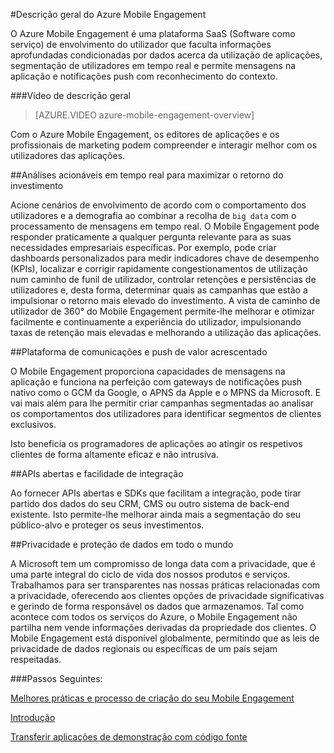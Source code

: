 <properties
    pageTitle="Descrição Geral do Mobile Engagement | Microsoft Azure"
    description="Descrição Geral do Azure Mobile Engagement"
    services="mobile-engagement"
    documentationCenter="mobile"
    authors="piyushjo"
    manager="erikre"
    editor="" />

<tags
    ms.service="mobile-engagement"
    ms.workload="mobile"
    ms.tgt_pltfrm="mobile-multiple"
    ms.devlang="na"
    ms.topic="hero-article" 
    ms.date="01/04/2016"
    ms.author="piyushjo;matt-gibbs" />


#Descrição geral do Azure Mobile Engagement

O Azure Mobile Engagement é uma plataforma SaaS (Software como serviço) de envolvimento do utilizador que faculta informações aprofundadas condicionadas por dados acerca da utilização de aplicações, segmentação de utilizadores em tempo real e permite mensagens na aplicação e notificações push com reconhecimento do contexto.

###Vídeo de descrição geral
> [AZURE.VIDEO azure-mobile-engagement-overview]

Com o Azure Mobile Engagement, os editores de aplicações e os profissionais de marketing podem compreender e interagir melhor com os utilizadores das aplicações.

##Análises acionáveis em tempo real para maximizar o retorno do investimento

Acione cenários de envolvimento de acordo com o comportamento dos utilizadores e a demografia ao combinar a recolha de `big data` com o processamento de mensagens em tempo real. O Mobile Engagement pode responder praticamente a qualquer pergunta relevante para as suas necessidades empresariais específicas. Por exemplo, pode criar dashboards personalizados para medir indicadores chave de desempenho (KPIs), localizar e corrigir rapidamente congestionamentos de utilização num caminho de funil de utilizador, controlar retenções e persistências de utilizadores e, desta forma, determinar quais as campanhas que estão a impulsionar o retorno mais elevado do investimento. A vista de caminho de utilizador de 360° do Mobile Engagement permite-lhe melhorar e otimizar facilmente e continuamente a experiência do utilizador, impulsionando taxas de retenção mais elevadas e melhorando a utilização das aplicações.

##Plataforma de comunicações e push de valor acrescentado

O Mobile Engagement proporciona capacidades de mensagens na aplicação e funciona na perfeição com gateways de notificações push nativo como o GCM da Google, o APNS da Apple e o MPNS da Microsoft. E vai mais além para lhe permitir criar campanhas segmentadas ao analisar os comportamentos dos utilizadores para identificar segmentos de clientes exclusivos.

Isto beneficia os programadores de aplicações ao atingir os respetivos clientes de forma altamente eficaz e não intrusiva.

##APIs abertas e facilidade de integração

Ao fornecer APIs abertas e SDKs que facilitam a integração, pode tirar partido dos dados do seu CRM, CMS ou outro sistema de back-end existente. Isto permite-lhe melhorar ainda mais a segmentação do seu público-alvo e proteger os seus investimentos.

##Privacidade e proteção de dados em todo o mundo

A Microsoft tem um compromisso de longa data com a privacidade, que é uma parte integral do ciclo de vida dos nossos produtos e serviços. Trabalhamos para ser transparentes nas nossas práticas relacionadas com a privacidade, oferecendo aos clientes opções de privacidade significativas e gerindo de forma responsável os dados que armazenamos. Tal como acontece com todos os serviços do Azure, o Mobile Engagement não partilha nem vende informações derivadas da propriedade dos clientes. O Mobile Engagement está disponível globalmente, permitindo que as leis de privacidade de dados regionais ou específicas de um país sejam respeitadas.

###Passos Seguintes:

[Melhores práticas e processo de criação do seu Mobile Engagement](mobile-engagement-getting-started-best-practices.md)

[Introdução](/documentation/services/mobile-engagement/)

[Transferir aplicações de demonstração com código fonte](https://aka.ms/azmedemoapps)



<!--HONumber=Sep16_HO3-->


